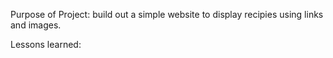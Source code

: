 Purpose of Project: build out a simple website to display recipies using links and images.

Lessons learned: